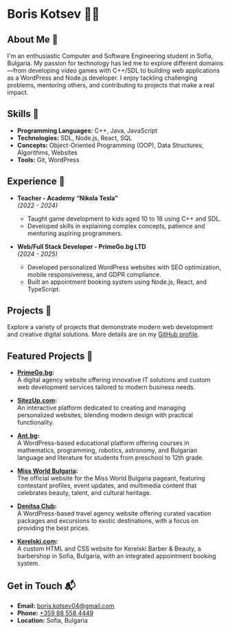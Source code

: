 # Boris Kotsev 👨‍💻

## About Me 📝

I'm an enthusiastic Computer and Software Engineering student in Sofia, Bulgaria. My passion for technology has led me to explore different domains—from developing video games with C++/SDL to building web applications as a WordPress and Node.js developer. I enjoy tackling challenging problems, mentoring others, and contributing to projects that make a real impact.

## Skills 🔧

- **Programming Languages:** C++, Java, JavaScript
- **Technologies:** SDL, Node.js, React, SQL
- **Concepts:** Object-Oriented Programming (OOP), Data Structures, Algorithms, Websites
- **Tools:** Git, WordPress

## Experience 💼

- **Teacher - Academy “Nikola Tesla”**  
  *(2022 - 2024)*  
  - Taught game development to kids aged 10 to 18 using C++ and SDL.
  - Developed skills in explaining complex concepts, patience and mentoring aspiring programmers.
  
- **Web/Full Stack Developer - PrimeGo.bg LTD**  
  *(2024 - 2025)*  
  - Developed personalized WordPress websites with SEO optimization, mobile responsiveness, and GDPR compliance.
  - Built an appointment booking system using Node.js, React, and TypeScript.

## Projects 🔗

Explore a variety of projects that demonstrate modern web development and creative digital solutions. More details are on my [GitHub profile](https://github.com/BorisKotsev?tab=repositories).

## Featured Projects 🌟

- **[PrimeGo.bg](https://primego.bg/):**  
  A digital agency website offering innovative IT solutions and custom web development services tailored to modern business needs.

- **[SitezUp.com](https://sitezup.com/):**  
  An interactive platform dedicated to creating and managing personalized websites, blending modern design with practical functionality.

- **[Ant.bg](https://ant.bg/):**  
  A WordPress-based educational platform offering courses in mathematics, programming, robotics, astronomy, and Bulgarian language and literature for students from preschool to 12th grade.

- **[Miss World Bulgaria](https://www.missworldbulgaria.org/):**  
  The official website for the Miss World Bulgaria pageant, featuring contestant profiles, event updates, and multimedia content that celebrates beauty, talent, and cultural heritage.

- **[Denitsa Club](https://denitsaclub.com/):**  
  A WordPress-based travel agency website offering curated vacation packages and excursions to exotic destinations, with a focus on providing the best prices.

- **[Kerelski.com](https://kerelski.com/):**  
  A custom HTML and CSS website for Kerelski Barber & Beauty, a barbershop in Sofia, Bulgaria, with an integrated appointment booking system.

## Get in Touch 📬

- **Email:** [boris.kotsev04@gmail.com](mailto:boris.kotsev04@gmail.com)
- **Phone:** [+359 88 558 4449](tel:+359885584449)
- **Location:** Sofia, Bulgaria
